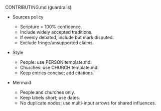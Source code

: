 CONTRIBUTING.md (guardrails)

- Sources policy
  - Scripture = 100% confidence.
  - Include widely accepted traditions.
  - If evenly debated, include but mark disputed.
  - Exclude fringe/unsupported claims.

- Style
  - People: use PERSON.template.md.
  - Churches: use CHURCH.template.md.
  - Keep entries concise; add citations.

- Mermaid
  - People and churches only.
  - Keep labels short; use dates.
  - No duplicate nodes; use multi-input arrows for shared influences.